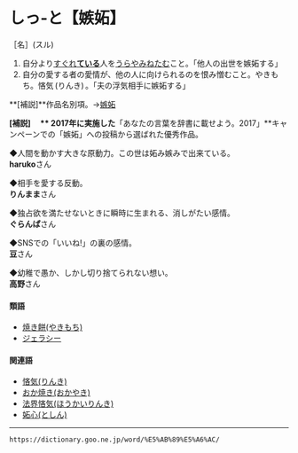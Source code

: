 # しっ‐と【嫉妬】

［名］(スル)
1.  自分より[すぐれ**ている**](すぐれる（優れる／勝れる）)人を[うらやみ](うらやむ（羨む）)[ねたむ](ねたむ（妬む／嫉む）)こと。「他人の出世を嫉妬する」
2.  自分の愛する者の愛情が、他の人に向けられるのを恨み憎むこと。やきもち。悋気 (りんき) 。「夫の浮気相手に嫉妬する」
    

**\[補説\]**作品名別項。→[嫉妬](%E3%81%97%E3%81%A3%E3%81%A8%EF%BC%88%E5%AB%89%E5%A6%AC%EF%BC%89.md#jn-277411)

**\[補説\]　  **
2017年に実施した**「あなたの言葉を辞書に載せよう。2017」**キャンペーンでの「嫉妬」への投稿から選ばれた優秀作品。  
  
◆人間を動かす大きな原動力。この世は妬み嫉みで出来ている。  
**haruko**さん  
  
◆相手を愛する反動。  
**りんまま**さん  
  
◆独占欲を満たせないときに瞬時に生まれる、消しがたい感情。  
**ぐらんぱ**さん  
  
◆SNSでの「いいね!」の裏の感情。  
**豆**さん  
  
◆幼稚で愚か、しかし切り捨てられない想い。  
**高野**さん

#### 類語

-   [焼き餅(やきもち)](https://dictionary.goo.ne.jp/word/%E7%84%BC%E9%A4%85/#jn-221264)
-   [ジェラシー](https://dictionary.goo.ne.jp/word/%E3%82%B8%E3%82%A7%E3%83%A9%E3%82%B7%E3%83%BC/#jn-93858)

#### 関連語

-   [悋気(りんき)](https://dictionary.goo.ne.jp/word/%E6%82%8B%E6%B0%97/#jn-233156)
-   [おか焼き(おかやき)](https://dictionary.goo.ne.jp/word/%E5%82%8D%E7%84%BC/#jn-30024)
-   [法界悋気(ほうかいりんき)](https://dictionary.goo.ne.jp/word/%E6%B3%95%E7%95%8C%E6%82%8B%E6%B0%97/#jn-201220)
-   [妬心(としん)](https://dictionary.goo.ne.jp/word/%E5%A6%AC%E5%BF%83/#jn-159003)

---
`https://dictionary.goo.ne.jp/word/%E5%AB%89%E5%A6%AC/`